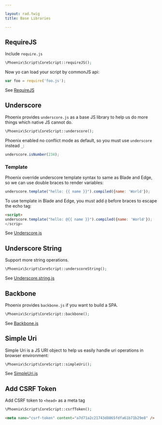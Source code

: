 ```yaml
---

layout: rad.twig
title: Base Libraries

---
```


## RequireJS

Include `require.js`

``` php
\Phoenix\Script\CoreScript::requireJS();
```

Now yo can load your script by commonJS api:

``` js
var foo = require('foo.js');
```

See [RequireJS](http://requirejs.org/)

## Underscore

Phoenix provides `underscore.js` as a base JS library to help us do more things which native JS cannot do.

``` php
\Phoenix\Script\CoreScript::underscore();
```

Phoenix enabled no conflict mode as default, so you must use `underscore` instead `_`:

``` js
underscore.isNumber(234);
```

### Template

Phoenix override underscore template syntax to same as Blade and Edge, so we can use double braces to render variables:

``` js
underscore.template("hello: {{ name }}").compiled({name: 'World'});
```

To use template in Blade and Edge, you must add `@` before braces to escape the echo tag:

``` html
<script>
underscore.template("hello: @{{ name }}").compiled({name: 'World'});
</scrip>
```

See [Underscore.js](http://underscorejs.org/)

## Underscore String

Support more string operations.

``` php
\Phoenix\Script\CoreScript::underscoreString();
```

See [Underscore.string.js](http://gabceb.github.io/underscore.string.site/)

## Backbone

Phoenix provides `backbone.js` if you want to build a SPA.

``` php
\Phoenix\Script\CoreScript::backbone();
```

See [Backbone.js](http://backbonejs.org/)

## Simple Uri

Simple Uri is a JS URI object to help us easily handle uri operations in browser environment:

``` php
\Phoenix\Script\CoreScript::simpleUri();
```

See [SimpleUri.js](http://about.asika.tw/simple-uri.js/)

## Add CSRF Token

Add CSRF token to `<head>` as a meta tag

``` php
\Phoenix\Script\CoreScript::csrfToken();
```

``` html
<meta name="csrf-token" content="a7d71a2c21743d8865fdfa61b71b29e8" />
```
